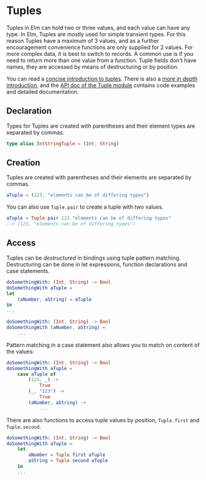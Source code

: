 # Tuples

Tuples in Elm can hold two or three values, and each value can have any type.
In Elm, Tuples are mostly used for simple transient types.
For this reason Tuples have a maximum of 3 values, and as a further encouragement convenience functions are only supplied for 2 values.
For more complex data, it is best to switch to records.
A common use is if you need to return more than one value from a function.
Tuple fields don't have names, they are accessed by means of destructuring or by position.

You can read a [concise introduction to tuples][tuples-concise].
There is also a [more in depth introduction][tuples-in-depth], and the [API doc of the Tuple module][tuple-core] contains code examples and detailed documentation.

## Declaration

Types for Tuples are created with parentheses and their element types are separated by commas.

```elm
type alias IntStringTuple = (Int, String)
```

## Creation

Tuples are created with parentheses and their elements are separated by commas.

```elm
aTuple = (123, "elements can be of differing types")
```

You can also use `Tuple.pair` to create a tuple with two values.

```elm
aTuple = Tuple.pair 123 "elements can be of differing types"
--> (123, "elements can be of differing types")
```

## Access

Tuples can be _destructured_ in bindings using tuple pattern matching.
Destructuring can be done in let expressions, function declarations and case statements.

```elm
doSomethingWith: (Int, String) -> Bool
doSomethingWith aTuple =
let
    (aNumber, aString) = aTuple
in
...
```

```elm
doSomethingWith: (Int, String) -> Bool
doSomethingWith (aNumber, aString) =
    ...
```

Pattern matching in a case statement also allows you to match on content of the values:

```elm
doSomethingWith: (Int, String) -> Bool
doSomethingWith aTuple =
    case aTuple of
        (123, _) ->
            True
        (_, "123") ->
            True
        (aNumber, aString) ->
            ...
```

There are also functions to access tuple values by position, `Tuple.first` and `Tuple.second`.

```elm
doSomethingWith: (Int, String) -> Bool
doSomethingWith aTuple =
    let
        aNumber = Tuple.first aTuple
        aString = Tuple.second aTuple
    in
    ...
```

[tuples-concise]: https://www.bekk.christmas/post/2020/1/once-twice-three-times-a-value
[tuples-in-depth]: https://elmprogramming.com/tuple.html
[tuple-core]: https://package.elm-lang.org/packages/elm/core/latest/Tuple
